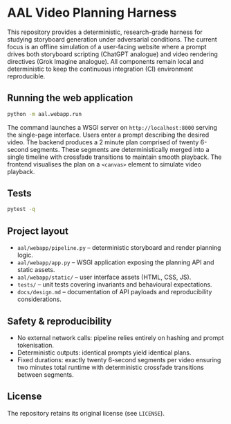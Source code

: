 # AAL Video Planning Harness

This repository provides a deterministic, research-grade harness for studying
storyboard generation under adversarial conditions. The current focus is an
offline simulation of a user-facing website where a prompt drives both
storyboard scripting (ChatGPT analogue) and video rendering directives (Grok
Imagine analogue). All components remain local and deterministic to keep the
continuous integration (CI) environment reproducible.

## Running the web application

```bash
python -m aal.webapp.run
```

The command launches a WSGI server on `http://localhost:8000` serving the
single-page interface. Users enter a prompt describing the desired video. The
backend produces a 2 minute plan comprised of twenty 6-second segments. These
segments are deterministically merged into a single timeline with crossfade
transitions to maintain smooth playback. The frontend visualises the plan on a
`<canvas>` element to simulate video playback.

## Tests

```bash
pytest -q
```

## Project layout

- `aal/webapp/pipeline.py` – deterministic storyboard and render planning
  logic.
- `aal/webapp/app.py` – WSGI application exposing the planning API and static
  assets.
- `aal/webapp/static/` – user interface assets (HTML, CSS, JS).
- `tests/` – unit tests covering invariants and behavioural expectations.
- `docs/design.md` – documentation of API payloads and reproducibility
  considerations.

## Safety & reproducibility

- No external network calls: pipeline relies entirely on hashing and prompt
  tokenisation.
- Deterministic outputs: identical prompts yield identical plans.
- Fixed durations: exactly twenty 6-second segments per video ensuring two
  minutes total runtime with deterministic crossfade transitions between
  segments.

## License

The repository retains its original license (see `LICENSE`).
